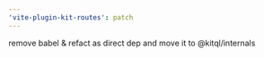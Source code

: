 ```yaml
---
'vite-plugin-kit-routes': patch
---
```


remove babel & refact as direct dep and move it to @kitql/internals

